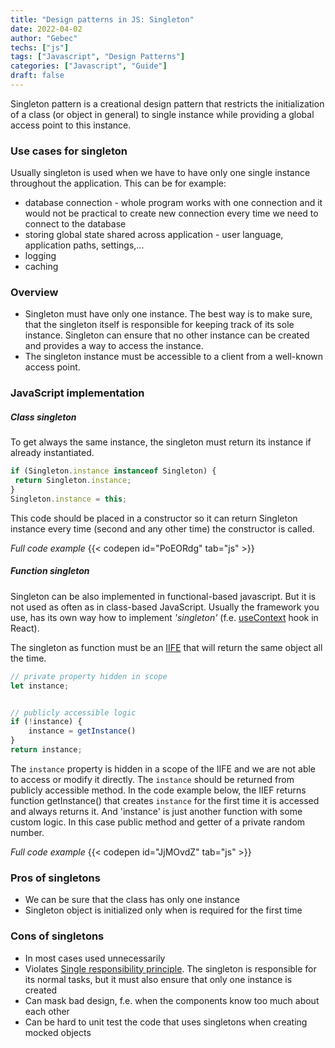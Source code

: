 ```yaml
---
title: "Design patterns in JS: Singleton"
date: 2022-04-02
author: "Gebec"
techs: ["js"]
tags: ["Javascript", "Design Patterns"]
categories: ["Javascript", "Guide"]
draft: false
---
```


Singleton pattern is a creational design pattern that restricts the initialization of a class (or object in general) to single instance while providing a global access point to this instance.

### Use cases for singleton
Usually singleton is used when we have to have only one single instance throughout the application. This can be for example:
- database connection - whole program works with one connection and it would not be practical to create new connection every time we need to connect to the database
- storing global state shared across application - user language, application paths, settings,...
- logging
- caching


### Overview
- Singleton must have only one instance. The best way is to make sure, that the singleton itself is responsible for keeping track of its sole instance. Singleton can ensure that no other instance can be created and provides a way to access the instance.
- The singleton instance must be accessible to a client from a well-known access point.

### JavaScript implementation
##### Class singleton
To get always the same instance, the singleton must return its instance if already instantiated.
```js
if (Singleton.instance instanceof Singleton) {
 return Singleton.instance;
}
Singleton.instance = this;
```

This code should be placed in a constructor so it can return Singleton instance every time (second and any other time) the constructor is called.

*Full code example*
{{< codepen id="PoEORdg" tab="js" >}}

##### Function singleton
Singleton can be also implemented in functional-based javascript. But it is not used as often as in class-based JavaScript. Usually the framework you use, has its own way how to implement *'singleton'* (f.e. [useContext](https://reactjs.org/docs/context.html) hook in React).

The singleton as function must be an [IIFE](https://developer.mozilla.org/en-US/docs/Glossary/IIFE) that will return the same object all the time.
```js
// private property hidden in scope
let instance;


// publicly accessible logic
if (!instance) {
    instance = getInstance()
}
return instance;
```

The `instance` property is hidden in a scope of the IIFE and we are not able to access or modify it directly. The `instance` should be returned from publicly accessible method. In the code example below, the IIEF returns function getInstance() that creates `instance` for the first time it is accessed and always returns it. And 'instance' is just another function with some custom logic. In this case public method and getter of a private random number.

*Full code example*
{{< codepen id="JjMOvdZ" tab="js" >}}


### Pros of singletons
- We can be sure that the class has only one instance
- Singleton object is initialized only when is required for the first time

### Cons of singletons
- In most cases used unnecessarily
- Violates [Single responsibility principle](https://en.wikipedia.org/wiki/Single-responsibility_principle). The singleton is responsible for its normal tasks, but it must also ensure that only one instance is created
- Can mask bad design, f.e. when the components know too much about each other
- Can be hard to unit test the code that uses singletons when creating mocked objects
